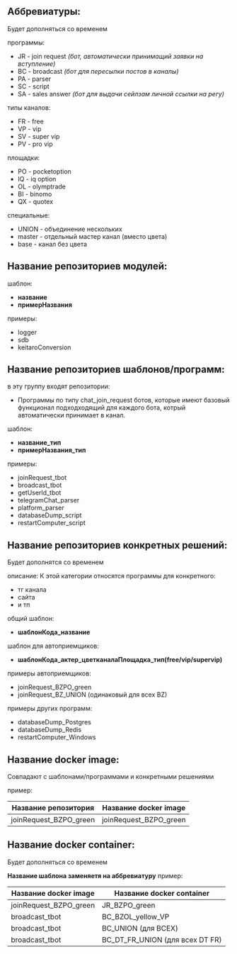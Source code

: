 ## Аббревиатуры:
Будет дополняться со временем

программы:
* JR - join request <i>(бот, автоматически принимащий заявки на вступление)</i>
* BC - broadcast <i>(бот для пересылки постов в каналы)</i>
* PA - parser 
* SC - script
* SA - sales answer <i>(бот для выдачи сейлзам личной ссылки на регу)</i>

типы каналов:
* FR - free
* VP - vip
* SV - super vip
* PV - pro vip

площадки:
* PO - pocketoption
* IQ - iq option
* OL - olymptrade
* BI - binomo
* QX - quotex

специальные:
* UNION - объединение нескольких
* master - отдельный мастер канал (вместо цвета)
* base - канал без цвета


## Название репозиториев модулей:
шаблон:
* **название**
* **примерНазвания**

примеры:
* logger
* sdb
* keitaroConversion


## Название репозиториев шаблонов/программ:
в эту группу входят репозитории:
* Программы по типу chat_join_request ботов, которые имеют базовый функционал подходходящий для каждого бота, котрый автоматически принимает в канал.

шаблон:
* **название_тип**
* **примерНазвания_тип**

примеры:
* joinRequest_tbot
* broadcast_tbot
* getUserId_tbot
* telegramChat_parser
* platform_parser
* databaseDump_script
* restartComputer_script


## Название репозиториев конкретных решений:
Будет дополнятся со временем

описание:
К этой категории относятся программы для конкретного:
* тг канала
* сайта
* и тп

общий шаблон:
* **шаблонКода_название**

шаблон для автоприемщиков:
* **шаблонКода_актер_цветканалаПлощадка_тип(free/vip/supervip)**

примеры автоприемщиков:
* joinRequest_BZPO_green
* joinRequest_BZ_UNION (одинаковый для всех BZ)

примеры других программ:
* databaseDump_Postgres
* databaseDump_Redis
* restartComputer_Windows


## Название docker image:
Совпадают с шаблонами/программами и конкретными решениями

пример: 

| Название репозитория       | Название docker image      |
| -------------------------- | -------------------------- |
| joinRequest_BZPO_green     | joinRequest_BZPO_green     |


## Название docker container:
Будет дополняться со временем

**Название шаблона заменяетя на аббревиатуру**
пример:

| Название docker image      | Название docker container       |
| -------------------------- | ------------------------------- |
| joinRequest_BZPO_green     | JR_BZPO_green                   |
| broadcast_tbot             | BC_BZOL_yellow_VP               |
| broadcast_tbot             | BC_UNION (для ВСЕХ)             |
| broadcast_tbot             | BC_DT_FR_UNION (для всех DT FR) |
